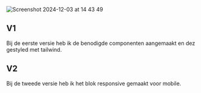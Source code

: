 ![Screenshot 2024-12-03 at 14 43 49](https://github.com/user-attachments/assets/e72b8d31-9e63-468b-bae8-ec38fbee7f11)

## V1

Bij de eerste versie heb ik de benodigde componenten aangemaakt en dez gestyled met tailwind.

## V2

Bij de tweede versie heb ik het blok responsive gemaakt voor mobile.
